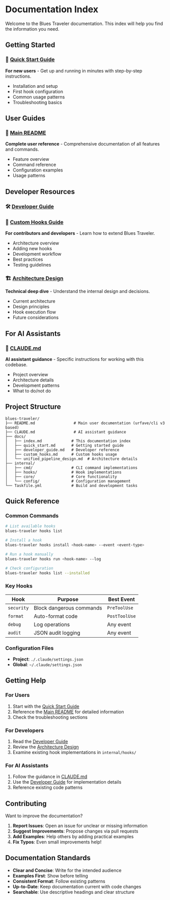 # Documentation Index

Welcome to the Blues Traveler documentation. This index will help you find the information you need.

## Getting Started

### 🚀 [Quick Start Guide](quick_start.md)

**For new users** - Get up and running in minutes with step-by-step instructions.

- Installation and setup
- First hook configuration
- Common usage patterns
- Troubleshooting basics

## User Guides

### 📖 [Main README](../README.md)

**Complete user reference** - Comprehensive documentation of all features and commands.

- Feature overview
- Command reference
- Configuration examples
- Usage patterns

## Developer Resources

### 🛠️ [Developer Guide](developer_guide.md)
### 🧩 [Custom Hooks Guide](custom_hooks.md)

**For contributors and developers** - Learn how to extend Blues Traveler.

- Architecture overview
- Adding new hooks
- Development workflow
- Best practices
- Testing guidelines

### 🏗️ [Architecture Design](unified_pipeline_design.md)

**Technical deep dive** - Understand the internal design and decisions.

- Current architecture
- Design principles
- Hook execution flow
- Future considerations

## For AI Assistants

### 🤖 [CLAUDE.md](../CLAUDE.md)

**AI assistant guidance** - Specific instructions for working with this codebase.

- Project overview
- Architecture details
- Development patterns
- What to do/not do

## Project Structure

```
blues-traveler/
├── README.md                 # Main user documentation (urfave/cli v3 based)
├── CLAUDE.md                 # AI assistant guidance
├── docs/
│   ├── index.md             # This documentation index
│   ├── quick_start.md       # Getting started guide
│   ├── developer_guide.md   # Developer reference
│   ├── custom_hooks.md      # Custom hooks usage
│   └── unified_pipeline_design.md  # Architecture details
├── internal/
│   ├── cmd/                 # CLI command implementations
│   ├── hooks/               # Hook implementations
│   ├── core/                # Core functionality
│   └── config/              # Configuration management
└── Taskfile.yml             # Build and development tasks
```

## Quick Reference

### Common Commands

```bash
# List available hooks
blues-traveler hooks list

# Install a hook
blues-traveler hooks install <hook-name> --event <event-type>

# Run a hook manually
blues-traveler hooks run <hook-name> --log

# Check configuration
blues-traveler hooks list --installed
```

### Key Hooks

| Hook | Purpose | Best Event |
|------|---------|------------|
| `security` | Block dangerous commands | `PreToolUse` |
| `format` | Auto-format code | `PostToolUse` |
| `debug` | Log operations | Any event |
| `audit` | JSON audit logging | Any event |

### Configuration Files

- **Project**: `./.claude/settings.json`
- **Global**: `~/.claude/settings.json`

## Getting Help

### For Users

1. Start with the [Quick Start Guide](quick_start.md)
2. Reference the [Main README](../README.md) for detailed information
3. Check the troubleshooting sections

### For Developers

1. Read the [Developer Guide](developer_guide.md)
2. Review the [Architecture Design](unified_pipeline_design.md)
3. Examine existing hook implementations in `internal/hooks/`

### For AI Assistants

1. Follow the guidance in [CLAUDE.md](../CLAUDE.md)
2. Use the [Developer Guide](developer_guide.md) for implementation details
3. Reference existing code patterns

## Contributing

Want to improve the documentation?

1. **Report Issues**: Open an issue for unclear or missing information
2. **Suggest Improvements**: Propose changes via pull requests
3. **Add Examples**: Help others by adding practical examples
4. **Fix Typos**: Even small improvements help!

## Documentation Standards

- **Clear and Concise**: Write for the intended audience
- **Examples First**: Show before telling
- **Consistent Format**: Follow existing patterns
- **Up-to-Date**: Keep documentation current with code changes
- **Searchable**: Use descriptive headings and clear structure
